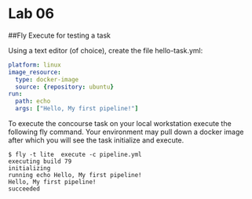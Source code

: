 # Lab 06

##Fly Execute for testing a task

Using a text editor (of choice), create the file hello-task.yml:

```yaml
platform: linux
image_resource:
  type: docker-image
  source: {repository: ubuntu}
run:
  path: echo
  args: ["Hello, My first pipeline!"]
```

To execute the concourse task on your local workstation execute the following fly command.  Your environment may pull down a docker image after which you will see the task initialize and execute.

```
$ fly -t lite  execute -c pipeline.yml
executing build 79
initializing
running echo Hello, My first pipeline!
Hello, My first pipeline!
succeeded
```

